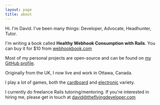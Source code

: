 ```yaml
---
layout: page
title: about
---
```


Hi. I'm David. I've been many things: Developer, Advocate, Headhunter, Tutor.

I'm writing a book called **Healthy Webhook Consumption with Rails**. You can buy it for $10 from [webhookbook.com](https://webhookbook.com)

Most of my personal projects are open-source and can be found on [my GitHub profile](http://github.com/davefp).

Originally from the UK, I now live and work in Ottawa, Canada.

I play a lot of games, both the [cardboard](http://boardgamegeek.com/collection/user/davefp) and [electronic](http://steamcommunity.com/id/davefp) variety.

I currently do freelance Rails tutoring/mentoring. If you're interested in hiring me, please get in touch at [david@theflyingdeveloper.com](mailto:david@theflyingdeveloper.com)
